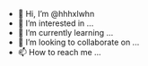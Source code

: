 - 👋 Hi, I’m @hhhxlwhn
- 👀 I’m interested in ...
- 🌱 I’m currently learning ...
- 💞️ I’m looking to collaborate on ...
- 📫 How to reach me ...

<!---
hhhxlwhn/hhhxlwhn is a ✨ special ✨ repository because its `README.md` (this file) appears on your GitHub profile.
You can click the Preview link to take a look at your changes.
--->
